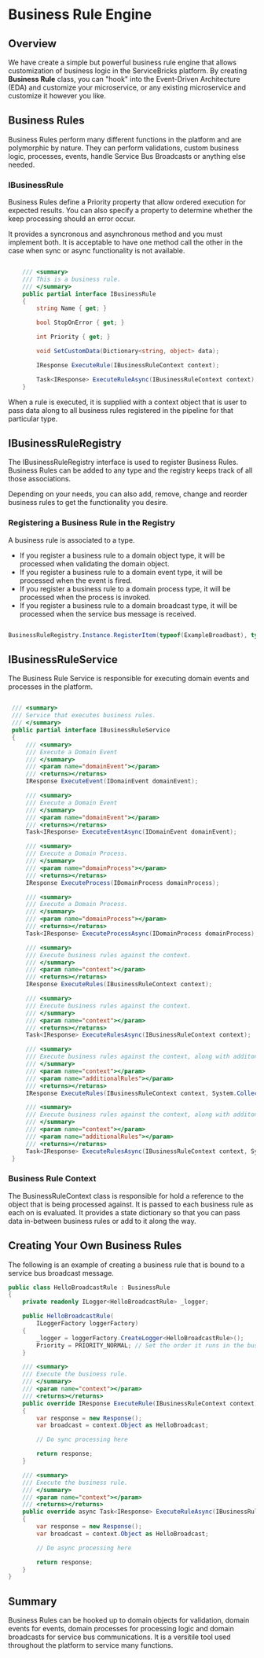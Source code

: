 # Business Rule Engine
## Overview
We have create a simple but powerful business rule engine that allows customization of business logic in the ServiceBricks platform.
By creating **Business Rule** class, you can "hook" into the Event-Driven Architecture (EDA) and customize your microservice, or any existing microservice and customize it however you like.


## Business Rules
Business Rules perform many different functions in the platform and are polymorphic by nature. 
They can perform validations, custom business logic, processes, events, handle Service Bus Broadcasts or anything else needed.

### IBusinessRule
Business Rules define a Priority property that allow ordered execution for expected results. 
You can also specify a property to determine whether the keep processing should an error occur.

It provides a syncronous and asynchronous method and you must implement both. It is acceptable to have one method call the other in the case when sync or async functionality is not available.

```csharp

    /// <summary>
    /// This is a business rule.
    /// </summary>
    public partial interface IBusinessRule
    {
        string Name { get; }

        bool StopOnError { get; }

        int Priority { get; }

        void SetCustomData(Dictionary<string, object> data);

        IResponse ExecuteRule(IBusinessRuleContext context);

        Task<IResponse> ExecuteRuleAsync(IBusinessRuleContext context);
    }

```

When a rule is executed, it is supplied with a context object that is user to pass data along to all business rules registered in the pipeline for that particular type.


## IBusinessRuleRegistry
The IBusinessRuleRegistry interface is used to register Business Rules. 
Business Rules can be added to any type and the registry keeps track of all those associations.

Depending on your needs, you can also add, remove, change and reorder business rules to get the functionality you desire.

### Registering a Business Rule in the Registry
A business rule is associated to a type. 

* If you register a business rule to a domain object type, it will be processed when validating the domain object.
* If you register a business rule to a domain event type, it will be processed when the event is fired.
* If you register a business rule to a domain process type, it will be processed when the process is invoked.
* If you register a business rule to a domain broadcast type, it will be processed when the service bus message is received.

```csharp

BusinessRuleRegistry.Instance.RegisterItem(typeof(ExampleBroadbast), typeof(ExampleBroadcastBusinessRule));

```

## IBusinessRuleService
The Business Rule Service is responsible for executing domain events and processes in the platform.

```csharp

 /// <summary>
 /// Service that executes business rules.
 /// </summary>
 public partial interface IBusinessRuleService
 {
     /// <summary>
     /// Execute a Domain Event
     /// </summary>
     /// <param name="domainEvent"></param>
     /// <returns></returns>
     IResponse ExecuteEvent(IDomainEvent domainEvent);

     /// <summary>
     /// Execute a Domain Event
     /// </summary>
     /// <param name="domainEvent"></param>
     /// <returns></returns>
     Task<IResponse> ExecuteEventAsync(IDomainEvent domainEvent);

     /// <summary>
     /// Execute a Domain Process.
     /// </summary>
     /// <param name="domainProcess"></param>
     /// <returns></returns>
     IResponse ExecuteProcess(IDomainProcess domainProcess);

     /// <summary>
     /// Execute a Domain Process.
     /// </summary>
     /// <param name="domainProcess"></param>
     /// <returns></returns>
     Task<IResponse> ExecuteProcessAsync(IDomainProcess domainProcess);

     /// <summary>
     /// Execute business rules against the context.
     /// </summary>
     /// <param name="context"></param>
     /// <returns></returns>
     IResponse ExecuteRules(IBusinessRuleContext context);

     /// <summary>
     /// Execute business rules against the context.
     /// </summary>
     /// <param name="context"></param>
     /// <returns></returns>
     Task<IResponse> ExecuteRulesAsync(IBusinessRuleContext context);

     /// <summary>
     /// Execute business rules against the context, along with additonal business rules.
     /// </summary>
     /// <param name="context"></param>
     /// <param name="additionalRules"></param>
     /// <returns></returns>
     IResponse ExecuteRules(IBusinessRuleContext context, System.Collections.Generic.IList<IBusinessRule> additionalRules);

     /// <summary>
     /// Execute business rules against the context, along with additonal business rules.
     /// </summary>
     /// <param name="context"></param>
     /// <param name="additionalRules"></param>
     /// <returns></returns>
     Task<IResponse> ExecuteRulesAsync(IBusinessRuleContext context, System.Collections.Generic.IList<IBusinessRule> additionalRules);
 }

```


### Business Rule Context
The BusinessRuleContext class is responsible for hold a reference to the object that is being processed against. 
It is passed to each business rule as each on is evaluated. 
It provides a state dictionary so that you can pass data in-between business rules or add to it along the way.


## Creating Your Own Business Rules
The following is an example of creating a business rule that is bound to a service bus broadcast message.

```csharp
public class HelloBroadcastRule : BusinessRule
{
    private readonly ILogger<HelloBroadcastRule> _logger;

    public HelloBroadcastRule(
        ILoggerFactory loggerFactory)
    {
        _logger = loggerFactory.CreateLogger<HelloBroadcastRule>();
        Priority = PRIORITY_NORMAL; // Set the order it runs in the business rule engine
    }

    /// <summary>
    /// Execute the business rule.
    /// </summary>
    /// <param name="context"></param>
    /// <returns></returns>
    public override IResponse ExecuteRule(IBusinessRuleContext context)
    {
        var response = new Response();
        var broadcast = context.Object as HelloBroadcast;

        // Do sync processing here

        return response;
    }

    /// <summary>
    /// Execute the business rule.
    /// </summary>
    /// <param name="context"></param>
    /// <returns></returns>
    public override async Task<IResponse> ExecuteRuleAsync(IBusinessRuleContext context)
    {
        var response = new Response();
        var broadcast = context.Object as HelloBroadcast;

        // Do async processing here

        return response;
    }
}
```

## Summary
Business Rules can be hooked up to domain objects for validation, domain events for events, domain processes for processing logic and domain broadcasts for service bus communications.
It is a versitile tool used throughout the platform to service many functions.

